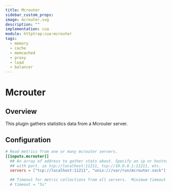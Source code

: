 ```yaml
---
title: Mcrouter
sidebar_custom_props:
image: mcrouter.svg
description: ""
implementation: cua
module: httptrap:cua:mcrouter
tags:
  - memory
  - cache
  - memcached
  - proxy
  - load
  - balancer
---
```


# Mcrouter

## Overview

This plugin gathers statistics data from a Mcrouter server.

## Configuration

```toml
# Read metrics from one or many mcrouter servers.
[[inputs.mcrouter]]
  ## An array of address to gather stats about. Specify an ip or hostname
  ## with port. ie tcp://localhost:11211, tcp://10.0.0.1:11211, etc.
  servers = ["tcp://localhost:11211", "unix:///var/run/mcrouter.sock"]

  ## Timeout for metric collections from all servers.  Minimum timeout is "1s".
  # timeout = "5s"
```
